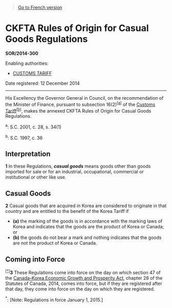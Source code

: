> [Go to French version](/fr/Règlements/Décrets,%20ordonnances%20et%20règlements%20statutaires/2014/300.md)

# CKFTA Rules of Origin for Casual Goods Regulations

**SOR/2014-300**

Enabling authorities: 
- [CUSTOMS TARIFF](/en/Acts/Statutes%20of%20Canada/1997/c.%2036.md)

Date registered: 12 December 2014

----------

His Excellency the Governor General in Council, on the recommendation of the Minister of Finance, pursuant to subsection 16(2)<sup><a href='#fn_a'>[a]</a></sup> of the [Customs Tariff](/en/Acts/Statutes%20of%20Canada/1997/c.%2036.md)<sup><a href='#fn_b'>[b]</a></sup>, makes the annexed CKFTA Rules of Origin for Casual Goods Regulations.

<a name='fn_a'><sup>a</sup></a>: S.C. 2001, c. 28, s. 34(1)<br />

<a name='fn_b'><sup>b</sup></a>: S.C. 1997, c. 36<br />




## Interpretation


**1** In these Regulations, ***casual goods*** means goods other than goods imported for sale or for an industrial, occupational, commercial or institutional or other like use.




## Casual Goods


**2** Casual goods that are acquired in Korea are considered to originate in that country and are entitled to the benefit of the Korea Tariff if
- **(a)** the marking of the goods is in accordance with the marking laws of Korea and indicates that the goods are the product of Korea or Canada; or
- **(b)** the goods do not bear a mark and nothing indicates that the goods are not the product of Korea or Canada.




## Coming into Force


<sup><a href='#fn_Ind5E5D_hq_15049'>[*]</a></sup>**3** These Regulations come into force on the day on which section 47 of the [Canada–Korea Economic Growth and Prosperity Act](/en/Acts/Statutes%20of%20Canada/2014/c.%2028.md), chapter 28 of the Statutes of Canada, 2014, comes into force, but if they are registered after that day, they come into force on the day on which they are registered.

<a name='fn_Ind5E5D_hq_15049'><sup>*</sup></a>: [Note: Regulations in force January 1, 2015.]<br />


